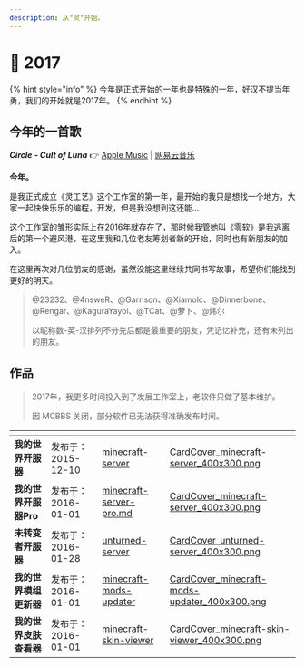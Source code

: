 ```yaml
---
description: 从"灵"开始。
---
```


# 🥺 2017

{% hint style="info" %}
今年是正式开始的一年也是特殊的一年，好汉不提当年勇，我们的开始就是2017年。
{% endhint %}

## 今年的一首歌

_**Circle**_ _**- Cult of Luna**_ 👉 [Apple Music](https://music.apple.com/cn/album/circle/49241601?i=49241597) | [网易云音乐](https://music.163.com/song?id=17116713\&uct2=U2FsdGVkX1/bPsS1jH7jztaN3zuFbtTIEipH7OXDuxE=)

**今年。**

是我正式成立《灵工艺》这个工作室的第一年，最开始的我只是想找一个地方，大家一起快快乐乐的编程，开发，但是我没想到这还能...

这个工作室的雏形实际上在2016年就存在了，那时候我管她叫《零软》是我逃离后的第一个避风港，在这里我和几位老友筹划者新的开始，同时也有新朋友的加入。

在这里再次对几位朋友的感谢，虽然没能这里继续共同书写故事，希望你们能找到更好的明天。

> @23232、@4nsweR、@Garrison、@Xiamolc、@Dinnerbone、@Rengar、@KaguraYayoi、@TCat、@萝卜、@炜尔
>
> 以昵称数-英-汉排列不分先后都是最重要的朋友，凭记忆补充，还有未列出的朋友。

## 作品

> 2017年，我更多时间投入到了发展工作室上，老软件只做了基本维护。
>
> 因 MCBBS 关闭，部分软件已无法获得准确发布时间。

<table data-view="cards"><thead><tr><th></th><th></th><th data-hidden data-card-target data-type="content-ref"></th><th data-hidden data-card-cover data-type="files"></th></tr></thead><tbody><tr><td><strong>我的世界开服器</strong></td><td>发布于：2015-12-10</td><td><a href="../software/minecraft-server/">minecraft-server</a></td><td><a href="../.gitbook/assets/CardCover_minecraft-server_400x300.png">CardCover_minecraft-server_400x300.png</a></td></tr><tr><td><strong>我的世界开服器Pro</strong></td><td>发布于：2016-01-01</td><td><a href="../outdated/minecraft-server-pro.md">minecraft-server-pro.md</a></td><td><a href="../.gitbook/assets/CardCover_minecraft-server_400x300.png">CardCover_minecraft-server_400x300.png</a></td></tr><tr><td><strong>未转变者开服器</strong></td><td>发布于：2016-01-28</td><td><a href="../software/unturned-server/">unturned-server</a></td><td><a href="../.gitbook/assets/CardCover_unturned-server_400x300.png">CardCover_unturned-server_400x300.png</a></td></tr><tr><td><strong>我的世界模组更新器</strong></td><td>发布于：2016-01-01</td><td><a href="../software/minecraft-mods-updater/">minecraft-mods-updater</a></td><td><a href="../.gitbook/assets/CardCover_minecraft-mods-updater_400x300.png">CardCover_minecraft-mods-updater_400x300.png</a></td></tr><tr><td><strong>我的世界皮肤查看器</strong></td><td>发布于：2016-01-01</td><td><a href="../software/minecraft-skin-viewer/">minecraft-skin-viewer</a></td><td><a href="../.gitbook/assets/CardCover_minecraft-skin-viewer_400x300.png">CardCover_minecraft-skin-viewer_400x300.png</a></td></tr></tbody></table>
